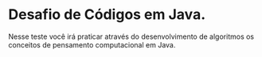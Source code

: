 # Desafio de Códigos em Java.

Nesse teste você irá praticar através do desenvolvimento de algoritmos os conceitos de pensamento computacional em Java.
